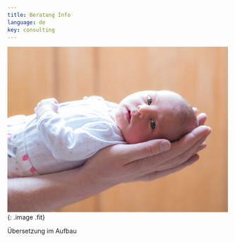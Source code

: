 ```yaml
---
title: Beratung Info
language: de
key: consulting
---
```


![Newborn baby supported by her father's hands](images/hands.jpg){: .image .fit}

Übersetzung im Aufbau
